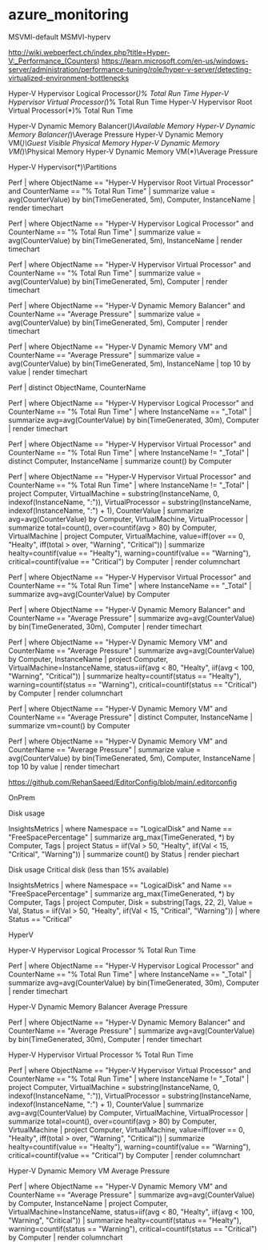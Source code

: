 # azure_monitoring

MSVMI-default
MSMVI-hyperv

http://wiki.webperfect.ch/index.php?title=Hyper-V:_Performance_(Counters)
https://learn.microsoft.com/en-us/windows-server/administration/performance-tuning/role/hyper-v-server/detecting-virtualized-environment-bottlenecks

Hyper-V Hypervisor Logical Processor(*)\% Total Run Time
Hyper-V Hypervisor Virtual Processor(*)\% Total Run Time
Hyper-V Hypervisor Root Virtual Processor(*)\% Total Run Time

Hyper-V Dynamic Memory Balancer(*)\Available Memory
Hyper-V Dynamic Memory Balancer(*)\Average Pressure
Hyper-V Dynamic Memory VM(*)\Guest Visible Physical Memory
Hyper-V Dynamic Memory VM(*)\Physical Memory
Hyper-V Dynamic Memory VM(*)\Average Pressure

Hyper-V Hypervisor(*)\Partitions


Perf
| where ObjectName == "Hyper-V Hypervisor Root Virtual Processor" and CounterName == "% Total Run Time"
| summarize value = avg(CounterValue) by bin(TimeGenerated, 5m), Computer, InstanceName
| render timechart 

Perf
| where ObjectName == "Hyper-V Hypervisor Logical Processor" and CounterName == "% Total Run Time"
| summarize value = avg(CounterValue) by bin(TimeGenerated, 5m), InstanceName
| render timechart

Perf
| where ObjectName == "Hyper-V Hypervisor Virtual Processor" and CounterName == "% Total Run Time"
| summarize value = avg(CounterValue) by bin(TimeGenerated, 5m), Computer
| render timechart

Perf
| where ObjectName == "Hyper-V Dynamic Memory Balancer" and CounterName == "Average Pressure"
| summarize value = avg(CounterValue) by bin(TimeGenerated, 5m), Computer
| render timechart

Perf
| where ObjectName == "Hyper-V Dynamic Memory VM" and CounterName == "Average Pressure"
| summarize value = avg(CounterValue) by bin(TimeGenerated, 5m), InstanceName
| top 10 by value
| render timechart


Perf
| distinct ObjectName, CounterName





Perf
| where ObjectName == "Hyper-V Hypervisor Logical Processor" and CounterName == "% Total Run Time"
| where InstanceName == "_Total"
| summarize avg=avg(CounterValue) by bin(TimeGenerated, 30m), Computer
| render timechart 


Perf
| where ObjectName == "Hyper-V Hypervisor Virtual Processor" and CounterName == "% Total Run Time"
| where InstanceName != "_Total"
| distinct Computer, InstanceName
| summarize count() by Computer

Perf
| where ObjectName == "Hyper-V Hypervisor Virtual Processor" and CounterName == "% Total Run Time"
| where InstanceName != "_Total"
| project
    Computer,
    VirtualMachine = substring(InstanceName, 0, indexof(InstanceName, ":")),
    VirtualProcessor = substring(InstanceName, indexof(InstanceName, ":") + 1),
    CounterValue
| summarize avg=avg(CounterValue) by Computer, VirtualMachine, VirtualProcessor
| summarize total=count(), over=countif(avg > 80) by Computer, VirtualMachine
| project
    Computer,
    VirtualMachine,
    value=iff(over == 0, "Healty", iff(total > over, "Warning", "Critical"))
| summarize
    healty=countif(value == "Healty"),
    warning=countif(value == "Warning"),
    critical=countif(value == "Critical")
    by Computer
| render columnchart        



Perf
| where ObjectName == "Hyper-V Hypervisor Virtual Processor" and CounterName == "% Total Run Time"
| where InstanceName == "_Total"
| summarize avg=avg(CounterValue) by Computer

Perf
| where ObjectName == "Hyper-V Dynamic Memory Balancer" and CounterName == "Average Pressure"
| summarize avg=avg(CounterValue) by bin(TimeGenerated, 30m), Computer
| render timechart 


Perf
| where ObjectName == "Hyper-V Dynamic Memory VM" and CounterName == "Average Pressure"
| summarize avg=avg(CounterValue) by Computer, InstanceName
| project Computer, VirtualMachine=InstanceName, status=iif(avg < 80, "Healty", iif(avg < 100, "Warning", "Critical"))
| summarize
    healty=countif(status == "Healty"),
    warning=countif(status == "Warning"),
    critical=countif(status == "Critical")
    by Computer
| render columnchart  

Perf
| where ObjectName == "Hyper-V Dynamic Memory VM" and CounterName == "Average Pressure"
| distinct Computer, InstanceName
| summarize vm=count() by Computer

Perf
| where ObjectName == "Hyper-V Dynamic Memory VM" and CounterName == "Average Pressure"
| summarize value = avg(CounterValue) by bin(TimeGenerated, 5m), Computer, InstanceName
| top 10 by value
| render timechart





https://github.com/RehanSaeed/EditorConfig/blob/main/.editorconfig




OnPrem

Disk usage

InsightsMetrics
| where Namespace == "LogicalDisk" and Name == "FreeSpacePercentage"
| summarize arg_max(TimeGenerated, *) by Computer, Tags
| project Status = iif(Val > 50, "Healty", iif(Val < 15, "Critical", "Warning"))
| summarize count() by Status
| render piechart 

Disk usage
Critical disk (less than 15% available)

InsightsMetrics
| where Namespace == "LogicalDisk" and Name == "FreeSpacePercentage"
| summarize arg_max(TimeGenerated, *) by Computer, Tags
| project Computer, Disk = substring(Tags, 22, 2), Value = Val, Status = iif(Val > 50, "Healty", iif(Val < 15, "Critical", "Warning"))
| where Status == "Critical"


HyperV

Hyper-V Hypervisor Logical Processor
% Total Run Time

Perf
| where ObjectName == "Hyper-V Hypervisor Logical Processor" and CounterName == "% Total Run Time"
| where InstanceName == "_Total"
| summarize avg=avg(CounterValue) by bin(TimeGenerated, 30m), Computer
| render timechart 

Hyper-V Dynamic Memory Balancer
Average Pressure

Perf
| where ObjectName == "Hyper-V Dynamic Memory Balancer" and CounterName == "Average Pressure"
| summarize avg=avg(CounterValue) by bin(TimeGenerated, 30m), Computer
| render timechart 

Hyper-V Hypervisor Virtual Processor
% Total Run Time

Perf
| where ObjectName == "Hyper-V Hypervisor Virtual Processor" and CounterName == "% Total Run Time"
| where InstanceName != "_Total"
| project
    Computer,
    VirtualMachine = substring(InstanceName, 0, indexof(InstanceName, ":")),
    VirtualProcessor = substring(InstanceName, indexof(InstanceName, ":") + 1),
    CounterValue
| summarize avg=avg(CounterValue) by Computer, VirtualMachine, VirtualProcessor
| summarize total=count(), over=countif(avg > 80) by Computer, VirtualMachine
| project
    Computer,
    VirtualMachine,
    value=iff(over == 0, "Healty", iff(total > over, "Warning", "Critical"))
| summarize
    healty=countif(value == "Healty"),
    warning=countif(value == "Warning"),
    critical=countif(value == "Critical")
    by Computer
| render columnchart        

Hyper-V Dynamic Memory VM
Average Pressure

Perf
| where ObjectName == "Hyper-V Dynamic Memory VM" and CounterName == "Average Pressure"
| summarize avg=avg(CounterValue) by Computer, InstanceName
| project Computer, VirtualMachine=InstanceName, status=iif(avg < 80, "Healty", iif(avg < 100, "Warning", "Critical"))
| summarize
    healty=countif(status == "Healty"),
    warning=countif(status == "Warning"),
    critical=countif(status == "Critical")
    by Computer
| render columnchart  






